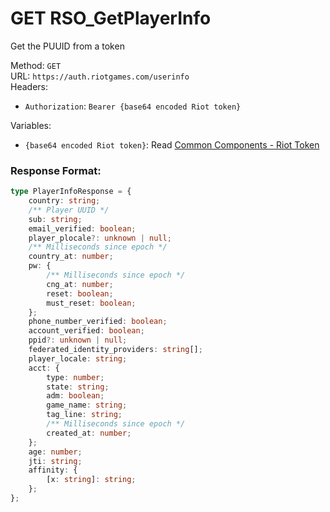 <!--

This file is automatically generated!
Do not edit it directly!
See https://github.com/techchrism/valorant-api-docs/blob/trunk/contributing.md for more information.

-->

# GET RSO_GetPlayerInfo

Get the PUUID from a token  


Method: `GET`  
URL: `https://auth.riotgames.com/userinfo`  
Headers:
 - `Authorization`: `Bearer {base64 encoded Riot token}`

Variables:
 - `{base64 encoded Riot token}`: Read [Common Components - Riot Token](../common-components.md#riot-token)


### Response Format:
```ts
type PlayerInfoResponse = {
    country: string;
    /** Player UUID */
    sub: string;
    email_verified: boolean;
    player_plocale?: unknown | null;
    /** Milliseconds since epoch */
    country_at: number;
    pw: {
        /** Milliseconds since epoch */
        cng_at: number;
        reset: boolean;
        must_reset: boolean;
    };
    phone_number_verified: boolean;
    account_verified: boolean;
    ppid?: unknown | null;
    federated_identity_providers: string[];
    player_locale: string;
    acct: {
        type: number;
        state: string;
        adm: boolean;
        game_name: string;
        tag_line: string;
        /** Milliseconds since epoch */
        created_at: number;
    };
    age: number;
    jti: string;
    affinity: {
        [x: string]: string;
    };
};
```
